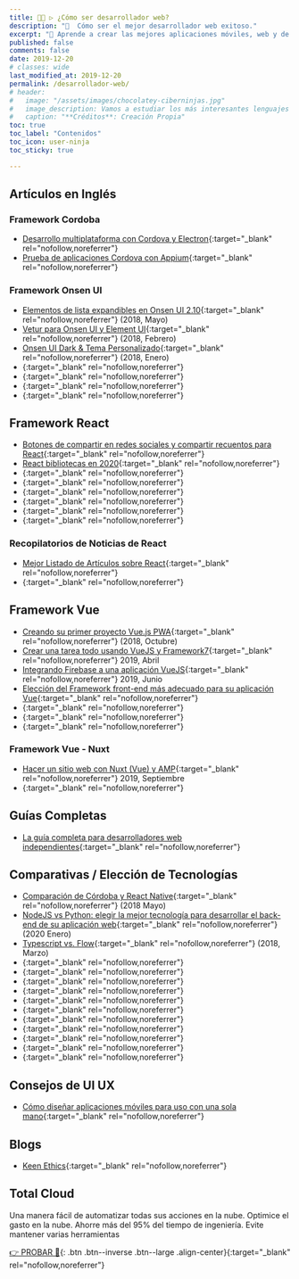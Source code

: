 ```yaml
---
title: 👨‍💻 ▷ ¿Cómo ser desarrollador web?
description: "📌  Cómo ser el mejor desarrollador web exitoso."
excerpt: "📌 Aprende a crear las mejores aplicaciones móviles, web y de escritorio con los mejores frameworks del mundo."
published: false
comments: false
date: 2019-12-20
# classes: wide
last_modified_at: 2019-12-20
permalink: /desarrollador-web/
# header:
#   image: "/assets/images/chocolatey-ciberninjas.jpg"
#   image_description: Vamos a estudiar los más interesantes lenguajes de programación y frameworks de 2019
#   caption: "**Créditos**: Creación Propia"
toc: true
toc_label: "Contenidos"
toc_icon: user-ninja
toc_sticky: true

---
```


<!-- https://www.learnhowtobecome.org/computer-careers/web-development/ -->
<!-- https://morioh.com/p/67f404c48e79 -->

## Artículos en Inglés

### Framework Cordoba

* [Desarrollo multiplataforma con Cordova y Electron](https://medium.com/the-web-tub/electron-on-cordova-29ede5d6d789){:target="_blank" rel="nofollow,noreferrer"}
* [Prueba de aplicaciones Cordova con Appium](https://medium.com/the-web-tub/testing-cordova-apps-with-appium-2b3b236e026b?source=---------12-----------------------){:target="_blank" rel="nofollow,noreferrer"}

### Framework Onsen UI

* [Elementos de lista expandibles en Onsen UI 2.10](https://medium.com/the-web-tub/expandable-list-items-in-onsen-ui-2-10-7a42b7f7841c?source=---------0-----------------------){:target="_blank" rel="nofollow,noreferrer"} (2018, Mayo)
* [Vetur para Onsen UI y Element UI](https://medium.com/the-web-tub/vetur-support-for-onsen-ui-element-ui-b375c7ae33ba){:target="_blank" rel="nofollow,noreferrer"} (2018, Febrero)
* [Onsen UI Dark & ​​Tema Personalizado](https://medium.com/the-web-tub/onsen-ui-dark-theme-customization-f4780e71746e){:target="_blank" rel="nofollow,noreferrer"} (2018, Enero)
* [](){:target="_blank" rel="nofollow,noreferrer"}
* [](){:target="_blank" rel="nofollow,noreferrer"}
* [](){:target="_blank" rel="nofollow,noreferrer"}
* [](){:target="_blank" rel="nofollow,noreferrer"}


## Framework React

* [Botones de compartir en redes sociales y compartir recuentos para React](https://github.com/nygardk/react-share){:target="_blank" rel="nofollow,noreferrer"}
* [React bibliotecas en 2020](https://www.robinwieruch.de/react-libraries){:target="_blank" rel="nofollow,noreferrer"}
* [](){:target="_blank" rel="nofollow,noreferrer"}
* [](){:target="_blank" rel="nofollow,noreferrer"}
* [](){:target="_blank" rel="nofollow,noreferrer"}
* [](){:target="_blank" rel="nofollow,noreferrer"}
* [](){:target="_blank" rel="nofollow,noreferrer"}
* [](){:target="_blank" rel="nofollow,noreferrer"}

### Recopilatorios de Noticias de React

* [Mejor Listado de Artículos sobre React](https://react.statuscode.com/){:target="_blank" rel="nofollow,noreferrer"}
* [](){:target="_blank" rel="nofollow,noreferrer"}

## Framework Vue

* [Creando su primer proyecto Vue.js PWA](https://medium.com/the-web-tub/creating-your-first-vue-js-pwa-project-22f7c552fb34){:target="_blank" rel="nofollow,noreferrer"} (2018, Octubre)
* [Crear una tarea todo usando VueJS y Framework7](https://medium.com/the-web-tub/creating-a-todo-app-using-vuejs-and-framework7-8ac167711257){:target="_blank" rel="nofollow,noreferrer"} 2019, Abril
* [Integrando Firebase a una aplicación VueJS](https://medium.com/the-web-tub/integrating-firebase-to-a-vuejs-app-2444eafba5d2){:target="_blank" rel="nofollow,noreferrer"} 2019, Junio
* [Elección del Framework front-end más adecuado para su aplicación Vue](https://medium.com/the-web-tub/choosing-the-right-front-end-framework-for-your-vue-app-4448bac12ce7){:target="_blank" rel="nofollow,noreferrer"}
* [](){:target="_blank" rel="nofollow,noreferrer"}
* [](){:target="_blank" rel="nofollow,noreferrer"}
* [](){:target="_blank" rel="nofollow,noreferrer"}

### Framework Vue - Nuxt

* [Hacer un sitio web con Nuxt (Vue) y AMP](https://medium.com/the-web-tub/making-a-website-with-nuxt-vue-and-amp-3ef904819de6){:target="_blank" rel="nofollow,noreferrer"} 2019, Septiembre
* [](){:target="_blank" rel="nofollow,noreferrer"}

## Guías Completas

* [La guía completa para desarrolladores web independientes](https://www.freecodecamp.org/news/freelance-web-developer-guide/){:target="_blank" rel="nofollow,noreferrer"}

## Comparativas / Elección de Tecnologías

* [Comparación de Córdoba y React Native](https://medium.com/the-web-tub/cordova-and-react-native-comparison-3f8bf16cf036?source=---------11-----------------------){:target="_blank" rel="nofollow,noreferrer"} (2018 Mayo)
* [NodeJS vs Python: elegir la mejor tecnología para desarrollar el back-end de su aplicación web](https://keenethics.com/blog/nodejs-vs-python){:target="_blank" rel="nofollow,noreferrer"} (2020 Enero)
* [Typescript vs. Flow](https://medium.com/the-web-tub/comparing-flow-with-typescript-6a8ff7fd4cbb){:target="_blank" rel="nofollow,noreferrer"} (2018, Marzo)
* [](){:target="_blank" rel="nofollow,noreferrer"}
* [](){:target="_blank" rel="nofollow,noreferrer"}
* [](){:target="_blank" rel="nofollow,noreferrer"}
* [](){:target="_blank" rel="nofollow,noreferrer"}
* [](){:target="_blank" rel="nofollow,noreferrer"}
* [](){:target="_blank" rel="nofollow,noreferrer"}
* [](){:target="_blank" rel="nofollow,noreferrer"}
* [](){:target="_blank" rel="nofollow,noreferrer"}
* [](){:target="_blank" rel="nofollow,noreferrer"}
* [](){:target="_blank" rel="nofollow,noreferrer"}
* [](){:target="_blank" rel="nofollow,noreferrer"}

## Consejos de UI UX

* [Cómo diseñar aplicaciones móviles para uso con una sola mano](https://www.smashingmagazine.com/2020/02/design-mobile-apps-one-hand-usage/){:target="_blank" rel="nofollow,noreferrer"}

## Blogs

* [Keen Ethics](https://keenethics.com/blog){:target="_blank" rel="nofollow,noreferrer"}

## Total Cloud

Una manera fácil de automatizar todas sus acciones en la nube. Optimice el gasto en la nube. Ahorre más del 95% del tiempo de ingeniería. Evite mantener varias herramientas

[👉 PROBAR 👏](https://www.totalcloud.io/){: .btn .btn--inverse .btn--large .align-center}{:target="_blank" rel="nofollow,noreferrer"}
